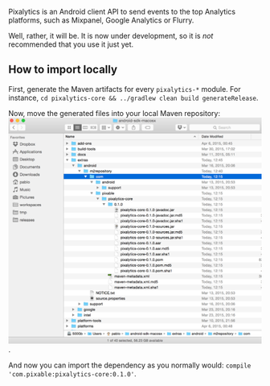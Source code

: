Pixalytics is an Android client API to send events to the top Analytics platforms, such as Mixpanel, Google Analytics or Flurry.

Well, rather, it will be. It is now under development, so it is *not* recommended that you use it just yet.


How to import locally
---------------------

First, generate the Maven artifacts for every `pixalytics-*` module. For instance, `cd pixalytics-core && ../gradlew clean build generateRelease`.

Now, move the generated files into your local Maven repository: ![Local Maven repo location](readme-images/local-repo.png).

And now you can import the dependency as you normally would: `compile 'com.pixable:pixalytics-core:0.1.0'`.
